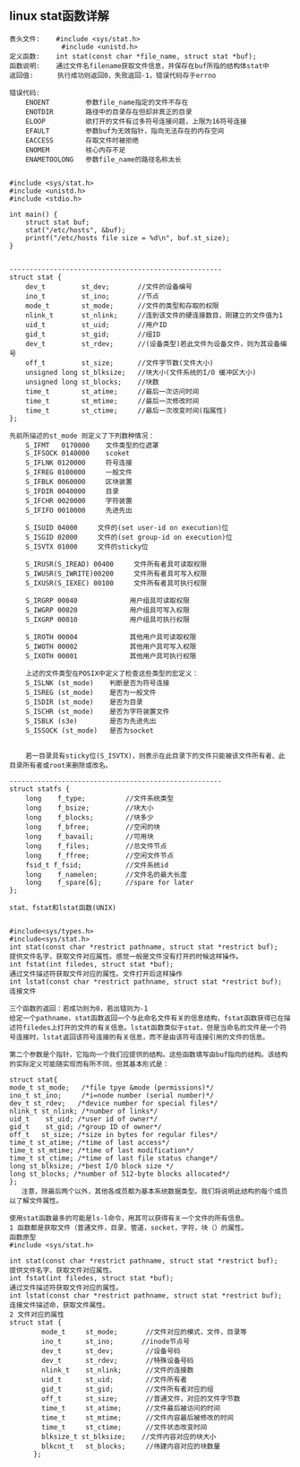 ## linux stat函数详解

    表头文件:    #include <sys/stat.h>
                 #include <unistd.h>
    定义函数:    int stat(const char *file_name, struct stat *buf);
    函数说明:    通过文件名filename获取文件信息，并保存在buf所指的结构体stat中
    返回值:      执行成功则返回0，失败返回-1，错误代码存于errno

    错误代码:
        ENOENT         参数file_name指定的文件不存在
        ENOTDIR        路径中的目录存在但却非真正的目录
        ELOOP          欲打开的文件有过多符号连接问题，上限为16符号连接
        EFAULT         参数buf为无效指针，指向无法存在的内存空间
        EACCESS        存取文件时被拒绝
        ENOMEM         核心内存不足
        ENAMETOOLONG   参数file_name的路径名称太长


    #include <sys/stat.h>
    #include <unistd.h>
    #include <stdio.h>

    int main() {
        struct stat buf;
        stat("/etc/hosts", &buf);
        printf("/etc/hosts file size = %d\n", buf.st_size);
    }


    -----------------------------------------------------
    struct stat {
        dev_t         st_dev;       //文件的设备编号
        ino_t         st_ino;       //节点
        mode_t        st_mode;      //文件的类型和存取的权限
        nlink_t       st_nlink;     //连到该文件的硬连接数目，刚建立的文件值为1
        uid_t         st_uid;       //用户ID
        gid_t         st_gid;       //组ID
        dev_t         st_rdev;      //(设备类型)若此文件为设备文件，则为其设备编号
        off_t         st_size;      //文件字节数(文件大小)
        unsigned long st_blksize;   //块大小(文件系统的I/O 缓冲区大小)
        unsigned long st_blocks;    //块数
        time_t        st_atime;     //最后一次访问时间
        time_t        st_mtime;     //最后一次修改时间
        time_t        st_ctime;     //最后一次改变时间(指属性)
    };

    先前所描述的st_mode 则定义了下列数种情况：
        S_IFMT   0170000    文件类型的位遮罩
        S_IFSOCK 0140000    scoket
        S_IFLNK 0120000     符号连接
        S_IFREG 0100000     一般文件
        S_IFBLK 0060000     区块装置
        S_IFDIR 0040000     目录
        S_IFCHR 0020000     字符装置
        S_IFIFO 0010000     先进先出

        S_ISUID 04000     文件的(set user-id on execution)位
        S_ISGID 02000     文件的(set group-id on execution)位
        S_ISVTX 01000     文件的sticky位

        S_IRUSR(S_IREAD) 00400     文件所有者具可读取权限
        S_IWUSR(S_IWRITE)00200     文件所有者具可写入权限
        S_IXUSR(S_IEXEC) 00100     文件所有者具可执行权限

        S_IRGRP 00040             用户组具可读取权限
        S_IWGRP 00020             用户组具可写入权限
        S_IXGRP 00010             用户组具可执行权限

        S_IROTH 00004             其他用户具可读取权限
        S_IWOTH 00002             其他用户具可写入权限
        S_IXOTH 00001             其他用户具可执行权限

        上述的文件类型在POSIX中定义了检查这些类型的宏定义：
        S_ISLNK (st_mode)    判断是否为符号连接
        S_ISREG (st_mode)    是否为一般文件
        S_ISDIR (st_mode)    是否为目录
        S_ISCHR (st_mode)    是否为字符装置文件
        S_ISBLK (s3e)        是否为先进先出
        S_ISSOCK (st_mode)   是否为socket


        若一目录具有sticky位(S_ISVTX)，则表示在此目录下的文件只能被该文件所有者、此目录所有者或root来删除或改名。

    -----------------------------------------------------
    struct statfs {
        long    f_type;          //文件系统类型
        long    f_bsize;         //块大小
        long    f_blocks;        //块多少
        long    f_bfree;         //空闲的块
        long    f_bavail;        //可用块
        long    f_files;         //总文件节点
        long    f_ffree;         //空闲文件节点
        fsid_t f_fsid;           //文件系统id
        long    f_namelen;       //文件名的最大长度
        long    f_spare[6];      //spare for later
    };

    stat、fstat和lstat函数(UNIX)


    #include<sys/types.h>
    #include<sys/stat.h>
    int stat(const char *restrict pathname, struct stat *restrict buf);
    提供文件名字，获取文件对应属性。感觉一般是文件没有打开的时候这样操作。
    int fstat(int filedes, struct stat *buf);
    通过文件描述符获取文件对应的属性。文件打开后这样操作
    int lstat(const char *restrict pathname, struct stat *restrict buf);
    连接文件

    三个函数的返回：若成功则为0，若出错则为-1
    给定一个pathname，stat函数返回一个与此命名文件有关的信息结构，fstat函数获得已在描述符filedes上打开的文件的有关信息。lstat函数类似于stat，但是当命名的文件是一个符号连接时，lstat返回该符号连接的有关信息，而不是由该符号连接引用的文件的信息。

    第二个参数是个指针，它指向一个我们应提供的结构。这些函数填写由buf指向的结构。该结构的实际定义可能随实现而有所不同，但其基本形式是：

    struct stat{
    mode_t st_mode;   /*file tpye &mode (permissions)*/
    ino_t st_ino;     /*i=node number (serial number)*/
    dev_t st_rdev;   /*device number for special files*/
    nlink_t st_nlink; /*number of links*/
    uid_t    st_uid; /*user id of owner*/
    gid_t    st_gid; /*group ID of owner*/
    off_t   st_size; /*size in bytes for regular files*/
    time_t st_atime; /*time of last access*/
    time_t st_mtime; /*time of last modification*/
    time_t st_ctime; /*time of last file status change*/
    long st_blksize; /*best I/O block size */
    long st_blocks; /*number of 512-byte blocks allocated*/
    };
       注意，除最后两个以外，其他各成员都为基本系统数据类型。我们将说明此结构的每个成员以了解文件属性。

    使用stat函数最多的可能是ls-l命令，用其可以获得有关一个文件的所有信息。
    1 函数都是获取文件（普通文件，目录，管道，socket，字符，块（）的属性。
    函数原型
    #include <sys/stat.h>

    int stat(const char *restrict pathname, struct stat *restrict buf);
    提供文件名字，获取文件对应属性。
    int fstat(int filedes, struct stat *buf);
    通过文件描述符获取文件对应的属性。
    int lstat(const char *restrict pathname, struct stat *restrict buf);
    连接文件描述命，获取文件属性。
    2 文件对应的属性
    struct stat {
            mode_t     st_mode;       //文件对应的模式，文件，目录等
            ino_t      st_ino;       //inode节点号
            dev_t      st_dev;        //设备号码
            dev_t      st_rdev;       //特殊设备号码
            nlink_t    st_nlink;      //文件的连接数
            uid_t      st_uid;        //文件所有者
            gid_t      st_gid;        //文件所有者对应的组
            off_t      st_size;       //普通文件，对应的文件字节数
            time_t     st_atime;      //文件最后被访问的时间
            time_t     st_mtime;      //文件内容最后被修改的时间
            time_t     st_ctime;      //文件状态改变时间
            blksize_t st_blksize;    //文件内容对应的块大小
            blkcnt_t   st_blocks;     //伟建内容对应的块数量
          };
